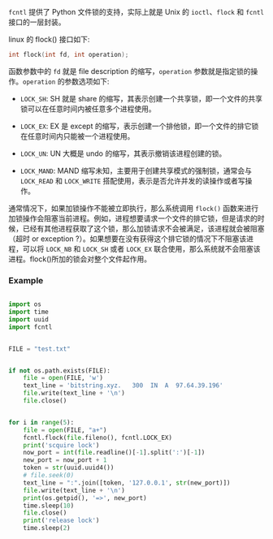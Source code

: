 `fcntl` 提供了 Python 文件锁的支持，实际上就是 Unix 的 `ioctl`、`flock` 和 `fcntl` 接口的一层封装。

linux 的 flock() 接口如下:

```c
int flock(int fd, int operation);
```

函数参数中的 `fd` 就是 file description 的缩写，`operation` 参数就是指定锁的操作。`operation` 的参数选项如下:

* `LOCK_SH`: SH 就是 share 的缩写，其表示创建一个共享锁，即一个文件的共享锁可以在任意时间内被任意多个进程使用。

* `LOCK_EX`: EX 是 except 的缩写，表示创建一个排他锁，即一个文件的排它锁在任意时间内只能被一个进程使用。

* `LOCK_UN`: UN 大概是 undo 的缩写，其表示撤销该进程创建的锁。

* `LOCK_MAND`: MAND 缩写未知，主要用于创建共享模式的强制锁，通常会与 `LOCK_READ` 和 `LOCK_WRITE` 搭配使用，表示是否允许并发的读操作或者写操作。

通常情况下，如果加锁操作不能被立即执行，那么系统调用 `flock()` 函数来进行加锁操作会阻塞当前进程。例如，进程想要请求一个文件的排它锁，但是请求的时候，已经有其他进程获取了这个锁，那么加锁请求不会被满足，该进程就会被阻塞（超时 or exception ?）。如果想要在没有获得这个排它锁的情况下不阻塞该进程，可以将 `LOCK_NB` 和 `LOCK_SH` 或者 `LOCK_EX` 联合使用，那么系统就不会阻塞该进程。flock()所加的锁会对整个文件起作用。


### Example

```python

import os
import time
import uuid
import fcntl


FILE = "test.txt"


if not os.path.exists(FILE):
    file = open(FILE, 'w')
    text_line = 'bitstring.xyz.   300  IN  A  97.64.39.196'
    file.write(text_line + '\n')
    file.close()


for i in range(5):
    file = open(FILE, "a+")
    fcntl.flock(file.fileno(), fcntl.LOCK_EX)
    print('scquire lock')
    now_port = int(file.readline()[-1].split(':')[-1])
    new_port = now_port + 1
    token = str(uuid.uuid4())
    # file.seek(0)
    text_line = ":".join([token, '127.0.0.1', str(new_port)])
    file.write(text_line + '\n')
    print(os.getpid(), '=>', new_port)
    time.sleep(10)
    file.close()
    print('release lock')
    time.sleep(2)
```
